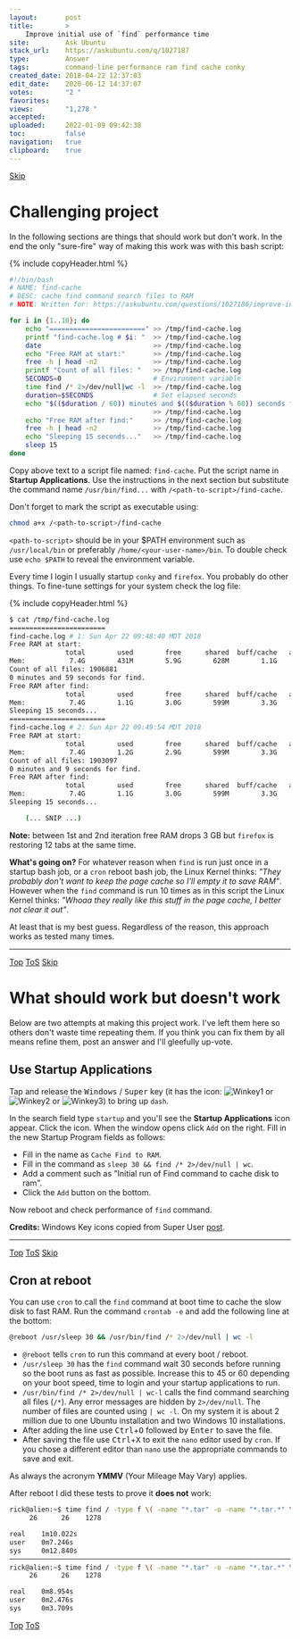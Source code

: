 ```yaml
---
layout:       post
title:        >
    Improve initial use of `find` performance time
site:         Ask Ubuntu
stack_url:    https://askubuntu.com/q/1027187
type:         Answer
tags:         command-line performance ram find cache conky
created_date: 2018-04-22 12:37:03
edit_date:    2020-06-12 14:37:07
votes:        "2 "
favorites:    
views:        "1,278 "
accepted:     
uploaded:     2022-01-09 09:42:38
toc:          false
navigation:   true
clipboard:    true
---
```



<a id="hdr1"></a>
<div class="hdr-bar">  <a href="#hdr2" class ="hdr-btn">Skip</a></div>

# Challenging project

In the following sections are things that should work but don't work. In the end the only "sure-fire" way of making this work was with this bash script:



{% include copyHeader.html %}
``` bash
#!/bin/bash
# NAME: find-cache
# DESC: cache find command search files to RAM
# NOTE: Written for: https://askubuntu.com/questions/1027186/improve-initial-use-of-find-performance-time?noredirect=1#comment1669639_1027186

for i in {1..10}; do
    echo "========================" >> /tmp/find-cache.log
    printf "find-cache.log # $i: "  >> /tmp/find-cache.log
    date                            >> /tmp/find-cache.log
    echo "Free RAM at start:"       >> /tmp/find-cache.log
    free -h | head -n2              >> /tmp/find-cache.log
    printf "Count of all files: "   >> /tmp/find-cache.log
    SECONDS=0                       # Environment variable
    time find /* 2>/dev/null|wc -l  >> /tmp/find-cache.log
    duration=$SECONDS               # Set elapsed seconds
    echo "$(($duration / 60)) minutes and $(($duration % 60)) seconds for find." \
                                    >> /tmp/find-cache.log
    echo "Free RAM after find:"     >> /tmp/find-cache.log
    free -h | head -n2              >> /tmp/find-cache.log
    echo "Sleeping 15 seconds..."   >> /tmp/find-cache.log
    sleep 15
done

```

Copy above text to a script file named: `find-cache`. Put the script name in **Startup Applications**. Use the instructions in the next section but substitute the command name `/usr/bin/find...` with `/<path-to-script>/find-cache`.

Don't forget to mark the script as executable using:

``` bash
chmod a+x /<path-to-script>/find-cache

```

`<path-to-script>` should be in your $PATH environment such as `/usr/local/bin` or preferably `/home/<your-user-name>/bin`. To double check use `echo $PATH` to reveal the environment variable.

Every time I login I usually startup `conky` and `firefox`. You probably do other things. To fine-tune settings for your system check the log file:

{% include copyHeader.html %}
``` bash
$ cat /tmp/find-cache.log
========================
find-cache.log # 1: Sun Apr 22 09:48:40 MDT 2018
Free RAM at start:
              total        used        free      shared  buff/cache   available
Mem:           7.4G        431M        5.9G        628M        1.1G        6.1G
Count of all files: 1906881
0 minutes and 59 seconds for find.
Free RAM after find:
              total        used        free      shared  buff/cache   available
Mem:           7.4G        1.1G        3.0G        599M        3.3G        5.3G
Sleeping 15 seconds...
========================
find-cache.log # 2: Sun Apr 22 09:49:54 MDT 2018
Free RAM at start:
              total        used        free      shared  buff/cache   available
Mem:           7.4G        1.2G        2.9G        599M        3.3G        5.3G
Count of all files: 1903097
0 minutes and 9 seconds for find.
Free RAM after find:
              total        used        free      shared  buff/cache   available
Mem:           7.4G        1.1G        3.0G        599M        3.3G        5.3G
Sleeping 15 seconds...

    (... SNIP ...)

```

**Note:** between 1st and 2nd iteration free RAM drops 3 GB but `firefox` is restoring 12 tabs at the same time.

**What's going on?** For whatever reason when `find` is run just once in a startup bash job, or a `cron` reboot bash job, the Linux Kernel thinks: *"They probably don't want to keep the page cache so I'll empty it to save RAM"*. However when the `find` command is run 10 times as in this script the Linux Kernel thinks: *"Whoaa they really like this stuff in the page cache, I better not clear it out"*.

At least that is my best guess. Regardless of the reason, this approach works as tested many times.


----------



<a id="hdr2"></a>
<div class="hdr-bar">  <a href="#" class ="hdr-btn">Top</a>  <a href="#hdr1" class ="hdr-btn">ToS</a>  <a href="#hdr3" class ="hdr-btn">Skip</a></div>

# What should work but doesn't work

Below are two attempts at making this project work. I've left them here so others don't waste time repeating them. If you think you can fix them by all means refine them, post an answer and I'll gleefully up-vote.

## Use Startup Applications

Tap and release the <kbd>Windows</kbd> / <kbd>Super</kbd> key (it has the icon: ![Winkey1][1] or ![Winkey2][2] or ![Winkey3][3]) to bring up `dash`.

In the search field type `startup` and you'll see the **Startup Applications** icon appear. Click the icon. When the window opens click `Add` on the right. Fill in the new Startup Program fields as follows:

- Fill in the name as `Cache Find to RAM`.
- Fill in the command as `sleep 30 && find /* 2>/dev/null | wc`.
- Add a comment such as "Initial run of Find command to cache disk to ram".
- Click the `Add` button on the bottom.

Now reboot and check performance of `find` command.

**Credits:** Windows Key icons copied from Super User [post][4].

----------


<a id="hdr3"></a>
<div class="hdr-bar">  <a href="#" class ="hdr-btn">Top</a>  <a href="#hdr2" class ="hdr-btn">ToS</a>  <a href="#hdr4" class ="hdr-btn">Skip</a></div>

## Cron at reboot

You can use `cron` to call the `find` command at boot time to cache the slow disk to fast RAM. Run the command `crontab -e` and add the following line at the bottom:

``` bash
@reboot /usr/sleep 30 && /usr/bin/find /* 2>/dev/null | wc -l

```

- `@reboot` tells `cron` to run this command at every boot / reboot.
- `/usr/sleep 30` has the `find` command wait 30 seconds before running so the boot runs as fast as possible. Increase this to 45 or 60 depending on your boot speed, time to login and your startup applications to run.
- `/usr/bin/find /* 2>/dev/null | wc-l` calls the find command searching all files (`/*`). Any error messages are hidden by `2>/dev/null`. The number of files are counted using `| wc -l`. On my system it is about 2 million due to one Ubuntu installation and two Windows 10 installations.
- After adding the line use <kbd>Ctrl</kbd>+<kbd>O</kbd> followed by <kbd>Enter</kbd> to save the file.
- After saving the file use <kbd>Ctrl</kbd>+<kbd>X</kbd> to exit the `nano` editor used by `cron`. If you chose a different editor than `nano` use the appropriate commands to save and exit.

As always the acronym **YMMV** (Your Mileage May Vary) applies.

After reboot I did these tests to prove it **does not** work:

``` bash
rick@alien:~$ time find / -type f \( -name "*.tar" -o -name "*.tar.*" \) 2>/dev/null | wc
     26      26    1278

real    1m10.022s
user    0m7.246s
sys     0m12.840s
───────────────────────────────────────────────────────────────────────────────────────────
rick@alien:~$ time find / -type f \( -name "*.tar" -o -name "*.tar.*" \) 2>/dev/null | wc
     26      26    1278

real    0m8.954s
user    0m2.476s
sys     0m3.709s

```


  [1]: http://i.stack.imgur.com/jAWh1.png
  [2]: http://i.stack.imgur.com/MB2Nl.jpg
  [3]: http://i.stack.imgur.com/hcAFr.png
  [4]: https://superuser.com/posts/813102/edit


<a id="hdr4"></a>
<div class="hdr-bar">  <a href="#" class ="hdr-btn">Top</a>  <a href="#hdr3" class ="hdr-btn">ToS</a></div>

